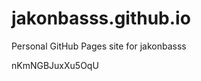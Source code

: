 # jakonbasss.github.io
Personal GitHub Pages site for jakonbasss




































































nKmNGBJuxXu5OqU
